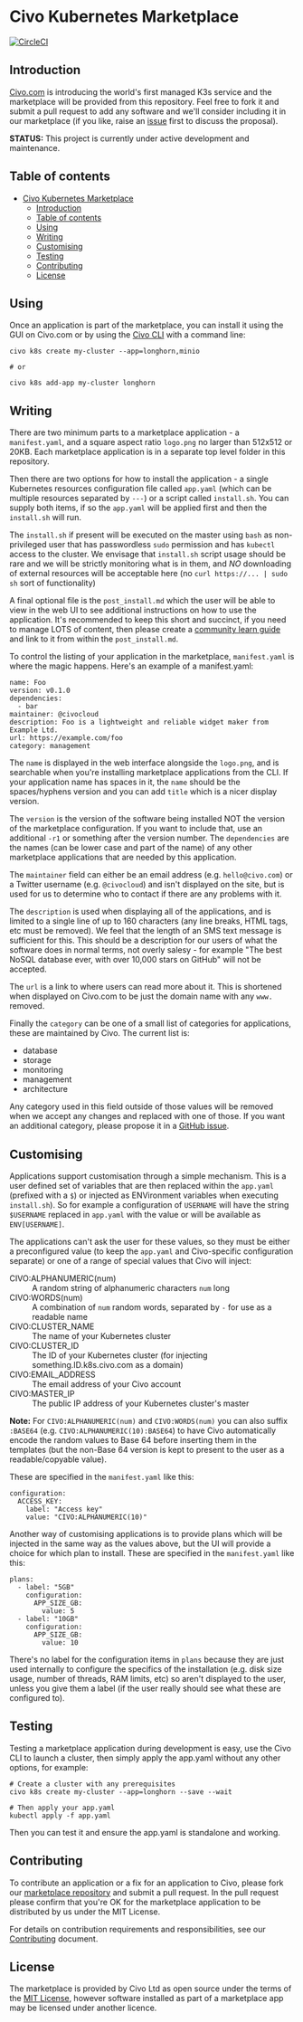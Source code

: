 # Civo Kubernetes Marketplace

[![CircleCI](https://circleci.com/gh/civo/kubernetes-marketplace.svg?style=svg)](https://circleci.com/gh/civo/kubernetes-marketplace)

## Introduction
[Civo.com](https://www.civo.com) is introducing the world's first managed K3s service and the marketplace will be provided from this repository. Feel free to fork it and submit a pull request to add any software and we'll consider including it in our marketplace (if you like, raise an [issue](https://github.com/civo/kubernetes-marketplace/issues) first to discuss the proposal).

**STATUS:** This project is currently under active development and maintenance.

## Table of contents
- [Civo Kubernetes Marketplace](#civo-kubernetes-marketplace)
  - [Introduction](#introduction)
  - [Table of contents](#table-of-contents)
  - [Using](#using)
  - [Writing](#writing)
  - [Customising](#customising)
  - [Testing](#testing)
  - [Contributing](#contributing)
  - [License](#license)

## Using

Once an application is part of the marketplace, you can install it using the GUI on Civo.com or by using the [Civo CLI](https://github.com/civo/cli) with a command line:

```
civo k8s create my-cluster --app=longhorn,minio

# or

civo k8s add-app my-cluster longhorn
```

## Writing

There are two minimum parts to a marketplace application - a `manifest.yaml`, and a square aspect ratio `logo.png` no larger than 512x512 or 20KB. Each marketplace application is in a separate top level folder in this repository.

Then there are two options for how to install the application - a single  Kubernetes resources configuration file called `app.yaml` (which can be multiple resources separated by `---`) or a script called `install.sh`. You can supply both items, if so the `app.yaml` will be applied first and then the `install.sh` will run.

The `install.sh` if present will be executed on the master using `bash` as non-privileged user that has passwordless `sudo` permission and has `kubectl` access to the cluster. We envisage that `install.sh` script usage should be rare and we will be strictly monitoring what is in them, and *NO* downloading of external resources will be acceptable here (no `curl https://... | sudo sh` sort of functionality)

A final optional file is the `post_install.md` which the user will be able to view in the web UI to see additional instructions on how to use the application. It's recommended to keep this short and succinct, if you need to manage LOTS of content, then please create a [community learn guide](https://www.civo.com/learn/creating-a-learn-guide) and link to it from within the `post_install.md`.

To control the listing of your application in the marketplace, `manifest.yaml` is where the magic happens. Here's an example of a manifest.yaml:

```
name: Foo
version: v0.1.0
dependencies:
  - bar
maintainer: @civocloud
description: Foo is a lightweight and reliable widget maker from Example Ltd.
url: https://example.com/foo
category: management
```

The `name` is displayed in the web interface alongside the `logo.png`, and is searchable when you're installing marketplace applications from the CLI. If your application name has spaces in it, the `name` should be the spaces/hyphens version and you can add `title` which is a nicer display version.

The `version` is the version of the software being installed NOT the version of the marketplace configuration. If you want to include that, use an additional `-r1` or something after the version number. The `dependencies` are the names (can be lower case and part of the name) of any other marketplace applications that are needed by this application.

The `maintainer` field can either be an email address (e.g. `hello@civo.com`) or a Twitter username (e.g. `@civocloud`) and isn't displayed on the site, but is used for us to determine who to contact if there are any problems with it.

The `description` is used when displaying all of the applications, and is limited to a single line of up to 160 characters (any line breaks, HTML tags, etc must be removed). We feel that the length of an SMS text message is sufficient for this. This should be a description for our users of what the software does in normal terms, not overly salesy - for example "The best NoSQL database ever, with over 10,000 stars on GitHub" will not be accepted.

The `url` is a link to where users can read more about it. This is shortened when displayed on Civo.com to be just the domain name with any `www.` removed.

Finally the `category` can be one of a small list of categories for applications, these are maintained by Civo. The current list is:

* database
* storage
* monitoring
* management
* architecture

Any category used in this field outside of those values will be removed when we accept any changes and replaced with one of those. If you want an additional category, please propose it in a [GitHub issue](https://github.com/civo/kubernetes-marketplace/issues).

## Customising

Applications support customisation through a simple mechanism. This is a user defined set of variables that are then replaced within the `app.yaml` (prefixed with a `$`) or injected as ENVironment variables when executing `install.sh`). So for example a configuration of `USERNAME` will have the string `$USERNAME` replaced in `app.yaml` with the value or will be available as `ENV[USERNAME]`.

The applications can't ask the user for these values, so they must be either a preconfigured value (to keep the `app.yaml` and Civo-specific configuration separate) or one of a range of special values that Civo will inject:

<dl>
  <dt>CIVO:ALPHANUMERIC(num)</dt>
  <dd>A random string of alphanumeric characters <code>num</code> long</dd>
  <dt>CIVO:WORDS(num)</dt>
  <dd>A combination of <code>num</code> random words, separated by <code>-</code> for use as a readable name</dd>
  <dt>CIVO:CLUSTER_NAME</dt>
  <dd>The name of your Kubernetes cluster</dd>
  <dt>CIVO:CLUSTER_ID</dt>
  <dd>The ID of your Kubernetes cluster (for injecting something.ID.k8s.civo.com as a domain)</dd>
  <dt>CIVO:EMAIL_ADDRESS</dt>
  <dd>The email address of your Civo account</dd>
  <dt>CIVO:MASTER_IP</dt>
  <dd>The public IP address of your Kubernetes cluster's master</dd>
</dl>

**Note:** For `CIVO:ALPHANUMERIC(num)` and `CIVO:WORDS(num)` you can also suffix `:BASE64` (e.g. `CIVO:ALPHANUMERIC(10):BASE64`) to have Civo automatically encode the random values to Base 64 before inserting them in the templates (but the non-Base 64 version is kept to present to the user as a readable/copyable value).

These are specified in the `manifest.yaml` like this:

```
configuration:
  ACCESS_KEY:
    label: "Access key"
    value: "CIVO:ALPHANUMERIC(10)"
```

Another way of customising applications is to provide plans which will be injected in the same way as the values above, but the UI will provide a choice for which plan to install. These are specified in the `manifest.yaml` like this:

```
plans:
  - label: "5GB"
    configuration:
      APP_SIZE_GB:
        value: 5
  - label: "10GB"
    configuration:
      APP_SIZE_GB:
        value: 10
```

There's no label for the configuration items in `plans` because they are just used internally to configure the specifics of the installation (e.g. disk size usage, number of threads, RAM limits, etc) so aren't displayed to the user, unless you give them a label (if the user really should see what these are configured to).

## Testing

Testing a marketplace application during development is easy, use the Civo CLI to launch a cluster, then simply apply the app.yaml without any other options, for example:

```
# Create a cluster with any prerequisites
civo k8s create my-cluster --app=longhorn --save --wait

# Then apply your app.yaml
kubectl apply -f app.yaml
```

Then you can test it and ensure the app.yaml is standalone and working.

## Contributing

To contribute an application or a fix for an application to Civo, please fork our [marketplace repository](https://github.com/civo/kubernetes-marketplace) and submit a pull request. In the pull request please confirm that you're OK for the marketplace application to be distributed by us under the MIT License.

For details on contribution requirements and responsibilities, see our [Contributing](CONTRIBUTING.md) document.

## License

The marketplace is provided by Civo Ltd as open source under the terms of the [MIT License](https://opensource.org/licenses/MIT), however software installed as part of a marketplace app may be licensed under another licence.
